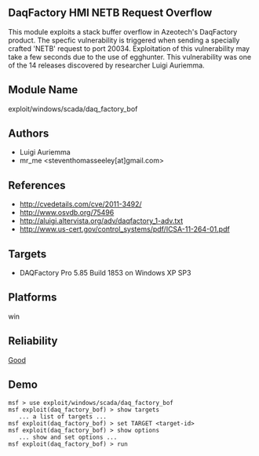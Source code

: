 ## DaqFactory HMI NETB Request Overflow

This module exploits a stack buffer overflow in Azeotech's 
DaqFactory product. The specfic vulnerability is triggered 
when sending a specially crafted 'NETB' request to port 
20034. Exploitation of this vulnerability may take a few 
seconds due to the use of egghunter. This vulnerability was 
one of the 14 releases discovered by researcher Luigi 
Auriemma.


## Module Name
exploit/windows/scada/daq_factory_bof

## Authors
* Luigi Auriemma
* mr_me <steventhomasseeley[at]gmail.com>


## References
* http://cvedetails.com/cve/2011-3492/
* http://www.osvdb.org/75496
* http://aluigi.altervista.org/adv/daqfactory_1-adv.txt
* http://www.us-cert.gov/control_systems/pdf/ICSA-11-264-01.pdf



## Targets
* DAQFactory Pro 5.85 Build 1853 on Windows XP SP3


## Platforms
win

## Reliability
[Good](https://github.com/rapid7/metasploit-framework/wiki/Exploit-Ranking)

## Demo

```
msf > use exploit/windows/scada/daq_factory_bof
msf exploit(daq_factory_bof) > show targets
   ... a list of targets ...
msf exploit(daq_factory_bof) > set TARGET <target-id>
msf exploit(daq_factory_bof) > show options
   ... show and set options ...
msf exploit(daq_factory_bof) > run
```
    
    